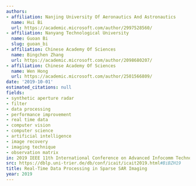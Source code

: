 ```yaml
---
authors:
- affiliation: Nanjing University Of Aeronautics And Astronautics
  name: Hui Bi
  url: https://academic.microsoft.com/author/2997528560/
- affiliation: Nanyang Technological University
  name: Guoan Bi
  slug: guoan_bi
- affiliation: Chinese Academy Of Sciences
  name: Bingchen Zhang
  url: https://academic.microsoft.com/author/2098680207/
- affiliation: Chinese Academy Of Sciences
  name: Wen Hong
  url: https://academic.microsoft.com/author/2501566809/
date: '2019-10-01'
estimated_citations: null
fields:
- synthetic aperture radar
- filter
- data processing
- performance improvement
- real time data
- computer vision
- computer science
- artificial intelligence
- image recovery
- imaging technique
- observation matrix
in: 2019 IEEE 11th International Conference on Advanced Infocomm Technology (ICAIT)
src: https://dblp.uni-trier.de/db/conf/icait/icait2019.html#BiBZH19
title: Real-Time Data Processing in Sparse SAR Imaging
year: 2019
---
```

